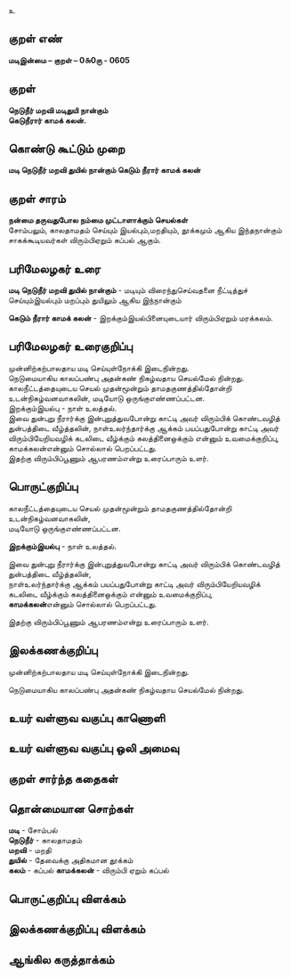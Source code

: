 உ

## குறள் எண் 

**மடிஇன்மை – குறள் – 0௬0ரு - 0605**  

## குறள் 

**நெடுநீர் மறவி மடிதுயி நான்கும்  
கெடுநீரார் காமக் கலன்.**  

## கொண்டு கூட்டும் முறை

**மடி நெடுநீர் மறவி துயில் நான்கும் கெடும் நீரார் காமக் கலன்**

## குறள் சாரம் 

**நன்மை தருவதுபோல நம்மை முட்டாளாக்கும் செயல்கள்**  
சோம்பலும், காலதாமதம் செய்யும் இயல்பும்,மறதியும், தூக்கமும் ஆகிய இந்தநான்கும் சாகக்கூடியவர்கள் விரும்பிஏறும் கப்பல் ஆகும்.  

## பரிமேலழகர் உரை

**மடி நெடுநீர் மறவி துயில் நான்கும்** - மடியும் விரைந்துசெய்வதனை நீட்டித்துச் செய்யும்இயல்பும் மறப்பும் துயிலும் ஆகிய இந்நான்கும்  

**கெடும் நீரார் காமக் கலன்** - இறக்கும்இயல்பினையுடையார் விரும்பிஏறும் மரக்கலம். 

## பரிமேலழகர் உரைகுறிப்பு   

முன்னிற்கற்பாலதாய மடி செய்யுள்நோக்கி இடைநின்றது.  
நெடுமையாகிய காலப்பண்பு அதன்கண் நிகழ்வதாய செயல்மேல் நின்றது.  
காலநீட்டத்தையுடைய செயல் முதன்மூன்றும் தாமதகுணத்தில்தோன்றி உடன்நிகழ்வனவாகலின், மடியோடு ஒருங்குஎண்ணப்பட்டன.  
இறக்கும்இயல்பு - நாள் உலத்தல்.  
இவை துன்புறு நீரார்க்கு இன்புறுத்துவபோன்று காட்டி அவர் விரும்பிக் கொண்டவழித் துன்பத்திடை வீழ்த்தலின், நாள்உலர்ந்தார்க்கு ஆக்கம் பயப்பதுபோன்று காட்டி அவர் விரும்பியேறியவழிக் கடலிடை வீழ்க்கும் கலத்தினைஒக்கும் என்னும் உவமைக்குறிப்பு, காமக்கலன்என்னும் சொல்லால் பெறப்பட்டது.  
இதற்கு விரும்பிப்பூணும் ஆபரணம்என்று உரைப்பாரும் உளர்.   

## பொருட்குறிப்பு 
 
காலநீட்டத்தையுடைய செயல் முதன்மூன்றும் தாமதகுணத்தில்தோன்றி உடன்நிகழ்வனவாகலின்,  
மடியோடு ஒருங்குஎண்ணப்பட்டன.  

**இறக்கும்இயல்பு** - நாள் உலத்தல்.  

இவை துன்புறு நீரார்க்கு இன்புறுத்துவபோன்று காட்டி அவர் விரும்பிக் கொண்டவழித் துன்பத்திடை வீழ்த்தலின்,  
நாள்உலர்ந்தார்க்கு ஆக்கம் பயப்பதுபோன்று காட்டி அவர் விரும்பியேறியவழிக் கடலிடை வீழ்க்கும் கலத்தினைஒக்கும் என்னும் உவமைக்குறிப்பு,  
**காமக்கலன்**என்னும் சொல்லால் பெறப்பட்டது.  

இதற்கு விரும்பிப்பூணும் ஆபரணம்என்று உரைப்பாரும் உளர்.    

## இலக்கணக்குறிப்பு  

முன்னிற்கற்பாலதாய மடி செய்யுள்நோக்கி இடைநின்றது.  

நெடுமையாகிய காலப்பண்பு அதன்கண் நிகழ்வதாய செயல்மேல் நின்றது.  

## உயர் வள்ளுவ வகுப்பு காணொளி


## உயர் வள்ளுவ வகுப்பு ஒலி அமைவு 

 
## குறள் சார்ந்த கதைகள் 


## தொன்மையான சொற்கள்

**மடி** - சோம்பல்   
**நெடுநீர்** - காலதாமதம்   
**மறவி** - மறதி   
**துயில்** - தேவைக்கு அதிகமான தூக்கம்   
**கலம்**  - கப்பல் 
**காமக்கலன்** - விரும்பி ஏறும் கப்பல்   

## பொருட்குறிப்பு விளக்கம்


## இலக்கணக்குறிப்பு விளக்கம்


## ஆங்கில கருத்தாக்கம் 


